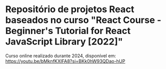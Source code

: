 # Repositório de projetos React baseados no curso "React Course - Beginner's Tutorial for React JavaScript Library [2022]" 

Curso online realizado durante 2024, disponível em: https://youtu.be/bMknfKXIFA8?si=BKk0hW93QDao-hUP
